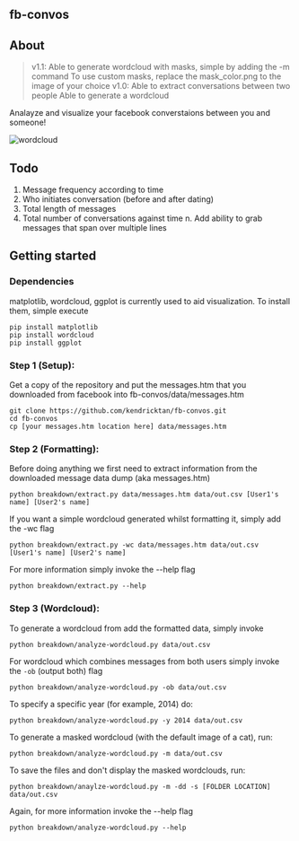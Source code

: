 ## fb-convos

## About

> v1.1: Able to generate wordcloud with masks, simple by adding the -m command
	To use custom masks, replace the mask_color.png to the image of your choice
> v1.0: Able to extract conversations between two people
	Able to generate a wordcloud

Analayze and visualize your facebook converstaions between you and someone!

![wordcloud](http://i.imgur.com/BFvzktd.png)

## Todo
1. Message frequency according to time
2. Who initiates conversation (before and after dating)
3. Total length of messages
4. Total number of conversations against time
n. Add ability to grab messages that span over multiple lines

## Getting started
### Dependencies
matplotlib, wordcloud, ggplot is currently used to aid visualization. To install them, simple execute

    pip install matplotlib
    pip install wordcloud
    pip install ggplot

### Step 1 (Setup):
Get a copy of the repository and put the messages.htm that you downloaded from facebook into fb-convos/data/messages.htm

    git clone https://github.com/kendricktan/fb-convos.git
    cd fb-convos
    cp [your messages.htm location here] data/messages.htm
	
### Step 2 (Formatting):
Before doing anything we first need to extract information from the downloaded message data dump (aka messages.htm)

    python breakdown/extract.py data/messages.htm data/out.csv [User1's name] [User2's name]
	
If you want a simple wordcloud generated whilst formatting it, simply add the -wc flag

    python breakdown/extract.py -wc data/messages.htm data/out.csv [User1's name] [User2's name]
    
For more information simply invoke the --help flag

    python breakdown/extract.py --help
    
### Step 3 (Wordcloud):
To generate a wordcloud from add the formatted data, simply invoke

    python breakdown/analyze-wordcloud.py data/out.csv

For wordcloud which combines messages from both users simply invoke the `-ob` (output both) flag

    python breakdown/analyze-wordcloud.py -ob data/out.csv

To specify a specific year (for example, 2014) do:

    python breakdown/analyze-wordcloud.py -y 2014 data/out.csv 
    
To generate a masked wordcloud (with the default image of a cat), run:
    
    python breakdown/analyze-wordcloud.py -m data/out.csv 

To save the files and don't display the masked wordclouds, run:

    python breakdown/anaylze-wordcloud.py -m -dd -s [FOLDER LOCATION] data/out.csv

Again, for more information invoke the --help flag
    
    python breakdown/analyze-wordcloud.py --help
